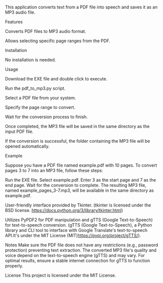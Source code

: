 This application converts text from a PDF file into speech and saves it as an MP3 audio file.

Features

Converts PDF files to MP3 audio format.

Allows selecting specific page ranges from the PDF.


Installation

No installation is needed.


Usage

Download the EXE file and double click to execute.

Run the pdf_to_mp3.py script.

Select a PDF file from your system.

Specify the page range to convert.

Wait for the conversion process to finish.

Once completed, the MP3 file will be saved in the same directory as the input PDF file.

If the conversion is successful, the folder containing the MP3 file will be opened automatically.

Example

Suppose you have a PDF file named example.pdf with 10 pages. To convert pages 3 to 7 into an MP3 file, follow these steps:

Run the EXE file.
Select example.pdf.
Enter 3 as the start page and 7 as the end page.
Wait for the conversion to complete.
The resulting MP3 file, named example_pages_3-7.mp3, will be available in the same directory as example.pdf.



User-friendly interface provided by Tkinter. (tkinter is licensed under the BSD license. https://docs.python.org/3/library/tkinter.html)

Utilizes PyPDF2 for PDF manipulation and gTTS (Google Text-to-Speech) for text-to-speech conversion. (gTTS (Google Text-to-Speech), a Python library and CLI tool to interface with Google Translate's text-to-speech API.It's under the MIT License (MIT)https://pypi.org/project/gTTS/). 



Notes
Make sure the PDF file does not have any restrictions (e.g., password protection) preventing text extraction.
The converted MP3 file's quality and voice depend on the text-to-speech engine (gTTS) and may vary.
For optimal results, ensure a stable internet connection for gTTS to function properly.

License
This project is licensed under the MIT License.
